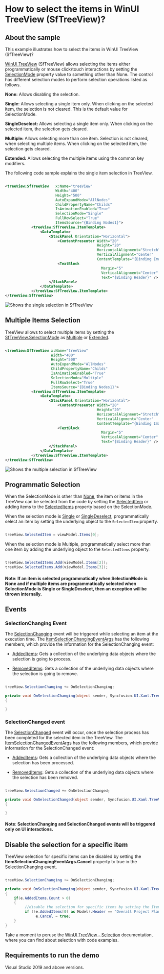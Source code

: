 # How to select the items in WinUI TreeView (SfTreeView)?

## About the sample
This example illustrates how to select the items in WinUI TreeView (SfTreeView)?

[WinUI TreeView](https://www.syncfusion.com/winui-controls/treeview) (SfTreeView) allows selecting the items either programmatically or mouse click/touch interactions by setting the [SelectionMode](https://help.syncfusion.com/cr/winui/Syncfusion.UI.Xaml.TreeView.SfTreeView.html#Syncfusion_UI_Xaml_TreeView_SfTreeView_SelectionMode) property value to something other than None. The control has different selection modes to perform selection operations listed as follows.

**None:** Allows disabling the selection.

**Single:** Allows selecting a single item only. When clicking on the selected item, the selection is not cleared. This is the default value for SelectionMode.

**SingleDeselect:** Allows selecting a single item only. When clicking on the selected item, the selection gets cleared.

**Multiple:** Allows selecting more than one item. Selection is not cleared, when selecting multiple items. When clicking on the selected item, the selection gets cleared.

**Extended:** Allows selecting the multiple items using the common key modifiers.

The following code sample explains the single item selection in TreeView.

```XML

<treeView:SfTreeView   x:Name="treeView"
                       Width="400"
                       Height="500"
                       AutoExpandMode="AllNodes"
                       ChildPropertyName="Childs"
                       IsAnimationEnabled="True"
                       SelectionMode="Single"
                       FullRowSelect="True"
                       ItemsSource="{Binding Nodes1}">
            <treeView:SfTreeView.ItemTemplate>
                <DataTemplate>
                    <StackPanel Orientation="Horizontal">
                        <ContentPresenter Width="20"
                                          Height="20"
                                          HorizontalAlignment="Stretch"
                                          VerticalAlignment="Center"
                                          ContentTemplate="{Binding ImageTemplate}" />
                        <TextBlock
                                            Margin="5"
                                            VerticalAlignment="Center"
                                            Text="{Binding Header}" />
                    </StackPanel>
                </DataTemplate>
            </treeView:SfTreeView.ItemTemplate>
</treeView:SfTreeView>

```

![Shows the single selection in SfTreeView ](TreeViewSingleSelection.gif)

## Multiple Items Selection

TreeView allows to select multiple items by setting the [SfTreeView.SelectionMode](https://help.syncfusion.com/cr/winui/Syncfusion.UI.Xaml.TreeView.SfTreeView.html#Syncfusion_UI_Xaml_TreeView_SfTreeView_SelectionMode) as [Multiple](https://help.syncfusion.com/cr/winui/Syncfusion.UI.Xaml.TreeView.SelectionMode.html#Syncfusion_UI_Xaml_TreeView_SelectionMode_Multiple) or [Extended](https://help.syncfusion.com/cr/winui/Syncfusion.UI.Xaml.TreeView.SelectionMode.html#Syncfusion_UI_Xaml_TreeView_SelectionMode_Extended).

```XML

<treeView:SfTreeView x:Name="treeView"
                     Width="400"
                     Height="500"
                     AutoExpandMode="AllNodes"
                     ChildPropertyName="Childs"
                     IsAnimationEnabled="True"
                     SelectionMode="Multiple"
                     FullRowSelect="True"
                     ItemsSource="{Binding Nodes1}">
            <treeView:SfTreeView.ItemTemplate>
                <DataTemplate>
                    <StackPanel Orientation="Horizontal">
                        <ContentPresenter Width="20"
                                          Height="20"
                                          HorizontalAlignment="Stretch"
                                          VerticalAlignment="Center"
                                          ContentTemplate="{Binding ImageTemplate}" />
                        <TextBlock
                                            Margin="5"
                                            VerticalAlignment="Center"
                                            Text="{Binding Header}" />
                    </StackPanel>
                </DataTemplate>
            </treeView:SfTreeView.ItemTemplate>
</treeView:SfTreeView>

 ```
  
 ![Shows the multiple selection in SfTreeView](TreeViewMultipleSelection.gif)
   
## Programmatic Selection
  
When the SelectionMode is other than [None](https://help.syncfusion.com/cr/winui/Syncfusion.UI.Xaml.TreeView.SelectionMode.html#Syncfusion_UI_Xaml_TreeView_SelectionMode_None), the item or items in the TreeView can be selected from the code by setting the [SelectedItem](https://help.syncfusion.com/cr/winui/Syncfusion.UI.Xaml.TreeView.SfTreeView.html#Syncfusion_UI_Xaml_TreeView_SfTreeView_SelectedItem) or adding items to the [SelectedItems](https://help.syncfusion.com/cr/winui/Syncfusion.UI.Xaml.TreeView.SfTreeView.html#Syncfusion_UI_Xaml_TreeView_SfTreeView_SelectedItems) property based on the SelectionMode.

When the selection mode is [Single](https://help.syncfusion.com/cr/winui/Syncfusion.UI.Xaml.TreeView.SelectionMode.html#Syncfusion_UI_Xaml_TreeView_SelectionMode_Single) or [SingleDeselect](https://help.syncfusion.com/cr/winui/Syncfusion.UI.Xaml.TreeView.SelectionMode.html#Syncfusion_UI_Xaml_TreeView_SelectionMode_SingleDeselect), programmatically select an item by setting the underlying object to the `SelectedItem` property.

```C#

treeView.SelectedItem = viewModel.Items[0];

```

When the selection mode is Multiple, programmatically select more than one item by adding the underlying object to the `SelectedItems` property.

```C#

treeView.SelectedItems.Add(viewModel.Items[2]);
treeView.SelectedItems.Add(viewModel.Items[3]);

```

#### Note: If an item is selected programmatically when SelectionMode is None and if multiple items are programmatically selected when SelectionMode is Single or SingleDeselect, then an exception will be thrown internally.

## Events

### SelectionChanging Event

The [SelectionChanging](https://help.syncfusion.com/cr/winui/Syncfusion.UI.Xaml.TreeView.SfTreeView.html#Syncfusion_UI_Xaml_TreeView_SfTreeView_SelectionChanging) event will be triggered while selecting an item at the execution time. The [ItemSelectionChangingEventArgs](https://help.syncfusion.com/cr/winui/Syncfusion.UI.Xaml.TreeView.ItemSelectionChangingEventArgs.html) has the following members, which provide the information for the SelectionChanging event:

* [AddedItems](https://help.syncfusion.com/cr/winui/Syncfusion.UI.Xaml.TreeView.ItemSelectionChangingEventArgs.html#Syncfusion_UI_Xaml_TreeView_ItemSelectionChangingEventArgs_AddedItems): Gets a collection of the underlying data objects where the selection is going to process.

* [RemovedItems](https://help.syncfusion.com/cr/winui/Syncfusion.UI.Xaml.TreeView.ItemSelectionChangingEventArgs.html#Syncfusion_UI_Xaml_TreeView_ItemSelectionChangingEventArgs_RemovedItems): Gets a collection of the underlying data objects where the selection is going to remove.

```C#

treeView.SelectionChanging += OnSelectionChanging;

private void OnSelectionChanging(object sender, Syncfusion.UI.Xaml.TreeView.ItemSelectionChangingEventArgs e)
{

}

```    

### SelectionChanged event

The [SelectionChanged](https://help.syncfusion.com/cr/winui/Syncfusion.UI.Xaml.TreeView.SfTreeView.html#Syncfusion_UI_Xaml_TreeView_SfTreeView_SelectionChanged) event will occur, once the selection process has been completed for the selected item in the TreeView. The [ItemSelectionChangedEventArgs](https://help.syncfusion.com/cr/winui/Syncfusion.UI.Xaml.TreeView.ItemSelectionChangedEventArgs.html) has the following members, which provide information for the SelectionChanged event:

  * [AddedItems](https://help.syncfusion.com/cr/winui/Syncfusion.UI.Xaml.TreeView.ItemSelectionChangedEventArgs.html#Syncfusion_UI_Xaml_TreeView_ItemSelectionChangedEventArgs_AddedItems): Gets a collection of the underlying data objects where the selection has been processed.

  * [RemovedItems](https://help.syncfusion.com/cr/winui/Syncfusion.UI.Xaml.TreeView.ItemSelectionChangedEventArgs.html#Syncfusion_UI_Xaml_TreeView_ItemSelectionChangedEventArgs_RemovedItems): Gets a collection of the underlying data objects where the selection has been removed.

```C#

treeView.SelectionChanged += OnSelectionChanged;

private void OnSelectionChanged(object sender, Syncfusion.UI.Xaml.TreeView.ItemSelectionChangedEventArgs e)
{

}

```  
  
#### Note: SelectionChanging and SelectionChanged events will be triggered only on UI interactions.

## Disable the selection for a specific item

TreeView selection for specific items can be disabled by setting the **ItemSelectionChangingEventArgs.Cancel** property to true in the SelectionChanging event.

```C#

treeView.SelectionChanging += OnSelectionChanging;

private void OnSelectionChanging(object sender, Syncfusion.UI.Xaml.TreeView.ItemSelectionChangingEventArgs e)
{
    if(e.AddedItems.Count > 0)
    {
         //disable the selection for specific items by setting the ItemSelectionChangingEventArgs.Cancel property to true.
         if ((e.AddedItems[0] as Model).Header == "Overall Project Plan.docx" || (e.AddedItems[0] as Model).Header == "Server")
              e.Cancel = true;
    }
}

```  
 
Take a moment to peruse the [WinUI TreeView - Selection](https://help.syncfusion.com/winui/treeview/selection) documentation, where you can find about selection with code examples.

## Requirements to run the demo 

Visual Studio 2019 and above versions.

